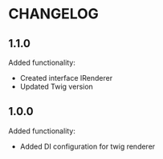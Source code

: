 CHANGELOG
=========

1.1.0
-----

Added functionality:

 * Created interface IRenderer
 * Updated Twig version

1.0.0
-----

Added functionality:

 * Added DI configuration for twig renderer
